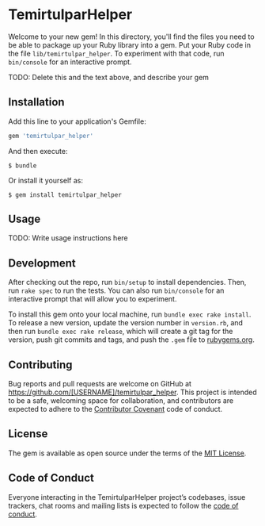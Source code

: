 # TemirtulparHelper

Welcome to your new gem! In this directory, you'll find the files you need to be able to package up your Ruby library into a gem. Put your Ruby code in the file `lib/temirtulpar_helper`. To experiment with that code, run `bin/console` for an interactive prompt.

TODO: Delete this and the text above, and describe your gem

## Installation

Add this line to your application's Gemfile:

```ruby
gem 'temirtulpar_helper'
```

And then execute:

    $ bundle

Or install it yourself as:

    $ gem install temirtulpar_helper

## Usage

TODO: Write usage instructions here

## Development

After checking out the repo, run `bin/setup` to install dependencies. Then, run `rake spec` to run the tests. You can also run `bin/console` for an interactive prompt that will allow you to experiment.

To install this gem onto your local machine, run `bundle exec rake install`. To release a new version, update the version number in `version.rb`, and then run `bundle exec rake release`, which will create a git tag for the version, push git commits and tags, and push the `.gem` file to [rubygems.org](https://rubygems.org).

## Contributing

Bug reports and pull requests are welcome on GitHub at https://github.com/[USERNAME]/temirtulpar_helper. This project is intended to be a safe, welcoming space for collaboration, and contributors are expected to adhere to the [Contributor Covenant](http://contributor-covenant.org) code of conduct.

## License

The gem is available as open source under the terms of the [MIT License](https://opensource.org/licenses/MIT).

## Code of Conduct

Everyone interacting in the TemirtulparHelper project’s codebases, issue trackers, chat rooms and mailing lists is expected to follow the [code of conduct](https://github.com/[USERNAME]/temirtulpar_helper/blob/master/CODE_OF_CONDUCT.md).
